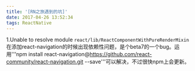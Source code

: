 ```yaml
---
title: '[RN之旅遇到的坑]'
date: 2017-04-26 13:52:34
tags: ReactNative
---
```

1.Unable to resolve module `react/lib/ReactComponentWithPureRenderMixin`
在添加react-navigation的时候出现依赖性问题，是个beta7的一个bug。运用'''npm install react-navigation@https://github.com/react-community/react-navigation.git --save'''可以解决，不过很快npm上会更新。